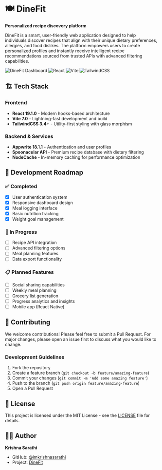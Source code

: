 # 🍽️ DineFit

**Personalized recipe discovery platform**

DineFit is a smart, user-friendly web application designed to help individuals discover recipes that align with their unique dietary preferences, allergies, and food dislikes. The platform empowers users to create personalized profiles and instantly receive intelligent recipe recommendations sourced from trusted APIs with advanced filtering capabilities.

![DineFit Dashboard](https://img.shields.io/badge/Status-Production%20Ready-green)
![React](https://img.shields.io/badge/React-19+-blue)
![Vite](https://img.shields.io/badge/Vite-7.0-purple)
![TailwindCSS](https://img.shields.io/badge/TailwindCSS-3.4+-teal)

## 🏗️ Tech Stack

### **Frontend**
- **React 19.1.0** - Modern hooks-based architecture
- **Vite 7.0** - Lightning-fast development and build
- **TailwindCSS 3.4+** - Utility-first styling with glass morphism

### **Backend & Services**
- **Appwrite 18.1.1** - Authentication and user profiles
- **Spoonacular API** - Premium recipe database with dietary filtering
- **NodeCache** - In-memory caching for performance optimization

## 🔄 Development Roadmap

### ✅ **Completed**
- [x] User authentication system
- [x] Responsive dashboard design
- [x] Meal logging interface
- [x] Basic nutrition tracking
- [x] Weight goal management

### 🚧 **In Progress**
- [ ] Recipe API integration
- [ ] Advanced filtering options
- [ ] Meal planning features
- [ ] Data export functionality

### 📋 **Planned Features**
- [ ] Social sharing capabilities
- [ ] Weekly meal planning
- [ ] Grocery list generation
- [ ] Progress analytics and insights
- [ ] Mobile app (React Native)

## 🤝 Contributing

We welcome contributions! Please feel free to submit a Pull Request. For major changes, please open an issue first to discuss what you would like to change.

### Development Guidelines
1. Fork the repository
2. Create a feature branch (`git checkout -b feature/amazing-feature`)
3. Commit your changes (`git commit -m 'Add some amazing feature'`)
4. Push to the branch (`git push origin feature/amazing-feature`)
5. Open a Pull Request

## 📄 License

This project is licensed under the MIT License - see the [LICENSE](LICENSE) file for details.

## 👨‍💻 Author

**Krishna Sarathi**
- GitHub: [@imkrishnasarathi](https://github.com/imkrishnasarathi)
- Project: [DineFit](https://github.com/imkrishnasarathi/DineFit)

